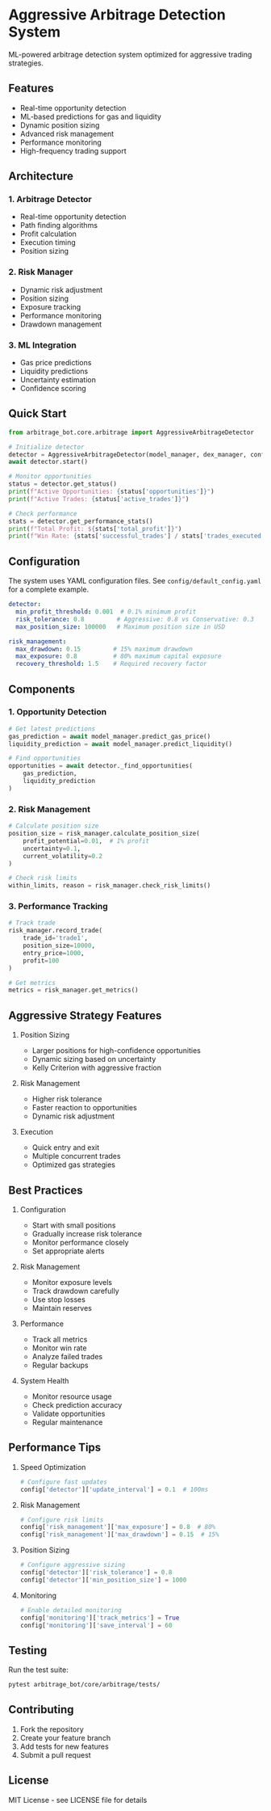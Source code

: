 # Aggressive Arbitrage Detection System

ML-powered arbitrage detection system optimized for aggressive trading strategies.

## Features

- Real-time opportunity detection
- ML-based predictions for gas and liquidity
- Dynamic position sizing
- Advanced risk management
- Performance monitoring
- High-frequency trading support

## Architecture

### 1. Arbitrage Detector
- Real-time opportunity detection
- Path finding algorithms
- Profit calculation
- Execution timing
- Position sizing

### 2. Risk Manager
- Dynamic risk adjustment
- Position sizing
- Exposure tracking
- Performance monitoring
- Drawdown management

### 3. ML Integration
- Gas price predictions
- Liquidity predictions
- Uncertainty estimation
- Confidence scoring

## Quick Start

```python
from arbitrage_bot.core.arbitrage import AggressiveArbitrageDetector

# Initialize detector
detector = AggressiveArbitrageDetector(model_manager, dex_manager, config)
await detector.start()

# Monitor opportunities
status = detector.get_status()
print(f"Active Opportunities: {status['opportunities']}")
print(f"Active Trades: {status['active_trades']}")

# Check performance
stats = detector.get_performance_stats()
print(f"Total Profit: ${stats['total_profit']}")
print(f"Win Rate: {stats['successful_trades'] / stats['trades_executed']:.2%}")
```

## Configuration

The system uses YAML configuration files. See `config/default_config.yaml` for a complete example.

```yaml
detector:
  min_profit_threshold: 0.001  # 0.1% minimum profit
  risk_tolerance: 0.8         # Aggressive: 0.8 vs Conservative: 0.3
  max_position_size: 100000   # Maximum position size in USD

risk_management:
  max_drawdown: 0.15         # 15% maximum drawdown
  max_exposure: 0.8          # 80% maximum capital exposure
  recovery_threshold: 1.5    # Required recovery factor
```

## Components

### 1. Opportunity Detection

```python
# Get latest predictions
gas_prediction = await model_manager.predict_gas_price()
liquidity_prediction = await model_manager.predict_liquidity()

# Find opportunities
opportunities = await detector._find_opportunities(
    gas_prediction,
    liquidity_prediction
)
```

### 2. Risk Management

```python
# Calculate position size
position_size = risk_manager.calculate_position_size(
    profit_potential=0.01,  # 1% profit
    uncertainty=0.1,
    current_volatility=0.2
)

# Check risk limits
within_limits, reason = risk_manager.check_risk_limits()
```

### 3. Performance Tracking

```python
# Track trade
risk_manager.record_trade(
    trade_id='trade1',
    position_size=10000,
    entry_price=1000,
    profit=100
)

# Get metrics
metrics = risk_manager.get_metrics()
```

## Aggressive Strategy Features

1. Position Sizing
   - Larger positions for high-confidence opportunities
   - Dynamic sizing based on uncertainty
   - Kelly Criterion with aggressive fraction

2. Risk Management
   - Higher risk tolerance
   - Faster reaction to opportunities
   - Dynamic risk adjustment

3. Execution
   - Quick entry and exit
   - Multiple concurrent trades
   - Optimized gas strategies

## Best Practices

1. Configuration
   - Start with small positions
   - Gradually increase risk tolerance
   - Monitor performance closely
   - Set appropriate alerts

2. Risk Management
   - Monitor exposure levels
   - Track drawdown carefully
   - Use stop losses
   - Maintain reserves

3. Performance
   - Track all metrics
   - Monitor win rate
   - Analyze failed trades
   - Regular backups

4. System Health
   - Monitor resource usage
   - Check prediction accuracy
   - Validate opportunities
   - Regular maintenance

## Performance Tips

1. Speed Optimization
   ```python
   # Configure fast updates
   config['detector']['update_interval'] = 0.1  # 100ms
   ```

2. Risk Management
   ```python
   # Configure risk limits
   config['risk_management']['max_exposure'] = 0.8  # 80%
   config['risk_management']['max_drawdown'] = 0.15  # 15%
   ```

3. Position Sizing
   ```python
   # Configure aggressive sizing
   config['detector']['risk_tolerance'] = 0.8
   config['detector']['min_position_size'] = 1000
   ```

4. Monitoring
   ```python
   # Enable detailed monitoring
   config['monitoring']['track_metrics'] = True
   config['monitoring']['save_interval'] = 60
   ```

## Testing

Run the test suite:

```bash
pytest arbitrage_bot/core/arbitrage/tests/
```

## Contributing

1. Fork the repository
2. Create your feature branch
3. Add tests for new features
4. Submit a pull request

## License

MIT License - see LICENSE file for details